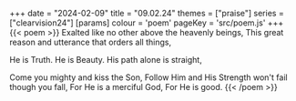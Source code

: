 +++
date = "2024-02-09"
title = "09.02.24"
themes = ["praise"]
series = ["clearvision24"]
[params]
  colour = 'poem'
  pageKey = 'src/poem.js'
+++
{{< poem >}}
Exalted like no other above the heavenly beings,
This great reason and utterance that orders all things,

He is Truth.
He is Beauty.
His path alone is straight,

Come you mighty and kiss the Son,
Follow Him and His Strength won't fail though you fall,
For He is a merciful God,
For He is good.
{{< /poem >}}